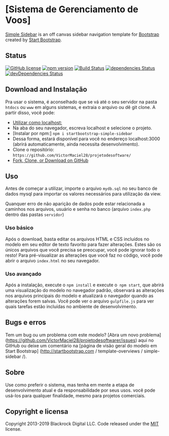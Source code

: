 # [Sistema de Gerenciamento de Voos]

[Simple Sidebar](http://startbootstrap.com/template-overviews/simple-sidebar/) is an off canvas sidebar navigation template for [Bootstrap](http://getbootstrap.com/) created by [Start Bootstrap](http://startbootstrap.com/).

## Status

[![GitHub license](https://img.shields.io/badge/license-MIT-blue.svg)](https://raw.githubusercontent.com/BlackrockDigital/startbootstrap-simple-sidebar/master/LICENSE)
[![npm version](https://img.shields.io/npm/v/startbootstrap-simple-sidebar.svg)](https://www.npmjs.com/package/startbootstrap-simple-sidebar)
[![Build Status](https://travis-ci.org/BlackrockDigital/startbootstrap-simple-sidebar.svg?branch=master)](https://travis-ci.org/BlackrockDigital/startbootstrap-simple-sidebar)
[![dependencies Status](https://david-dm.org/BlackrockDigital/startbootstrap-simple-sidebar/status.svg)](https://david-dm.org/BlackrockDigital/startbootstrap-simple-sidebar)
[![devDependencies Status](https://david-dm.org/BlackrockDigital/startbootstrap-simple-sidebar/dev-status.svg)](https://david-dm.org/BlackrockDigital/startbootstrap-simple-sidebar?type=dev)

## Download and Instalação

Pra usar o sistema, é aconselhado que se vá até o seu servidor na pasta `htdocs` ou `www` em alguns sistemas, e extraia
o arquivo ou dê git clone.
A partir disso, você pode:
* [Utilizar como localhost:](https://startbootstrap.com/template-overviews/simple-sidebar/)
* Na aba do seu navegador, escreva localhost e selecione o projeto.
* [Instalar por npm:] `npm i startbootstrap-simple-sidebar`
* Dessa forma, estará disponível para você no endereço localhost:3000 (abrirá automaticamente, ainda necessita desenvolvimento).
* Clone o repositório: `https://github.com/VictorMaciel28/projetodesoftware/`
* [Fork, Clone, or Download on GitHub](https://github.com/VictorMaciel28/projetodesoftware/)


## Uso

Antes de começar a utilizar, importe o arquivo `mydb.sql` no seu banco de dados mysql para importar os valores necessários para utilização da view.

Quanquer erro de não aparição de dados pode estar relacionada a caminhos nos arquivos, usuário e senha no banco (arquivo `index.php` dentro das pastas `servidor`)

### Uso básico

Após o download, basta editar os arquivos HTML e CSS incluídos no modelo em seu editor de texto favorito para fazer alterações. Estes são os únicos arquivos que você precisa se preocupar, você pode ignorar todo o resto! Para pré-visualizar as alterações que você faz no código, você pode abrir o arquivo `index.html` no seu navegador.

### Uso avançado

Após a instalação, execute o `npm install` e execute o` npm start`, que abrirá uma visualização do modelo no navegador padrão, observará as alterações nos arquivos principais do modelo e atualizará o navegador quando as alterações forem salvas. Você pode ver o arquivo `gulpfile.js` para ver quais tarefas estão incluídas no ambiente de desenvolvimento.


## Bugs e erros


Tem um bug ou um problema com este modelo? [Abra um novo problema] (https://github.com/VictorMaciel28/projetodesoftwarer/issues) aqui no GitHub ou deixe um comentário na [página de visão geral do modelo em Start Bootstrap] (http://startbootstrap.com / template-overviews / simple-sidebar /).

## Sobre

Use como preferir o sistema, mas tenha em mente a etapa de desenvolvimento atual e da responsabilidade por seus usos.
você pode usá-los para qualquer finalidade, mesmo para projetos comerciais.


## Copyright e licensa

Copyright 2013-2019 Blackrock Digital LLC. Code released under the [MIT](https://github.com/BlackrockDigital/startbootstrap-simple-sidebar/blob/gh-pages/LICENSE) license.
